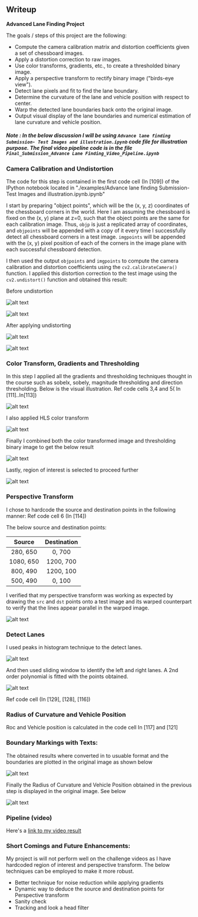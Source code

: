 ## Writeup

**Advanced Lane Finding Project**

The goals / steps of this project are the following:

* Compute the camera calibration matrix and distortion coefficients given a set of chessboard images.
* Apply a distortion correction to raw images.
* Use color transforms, gradients, etc., to create a thresholded binary image.
* Apply a perspective transform to rectify binary image ("birds-eye view").
* Detect lane pixels and fit to find the lane boundary.
* Determine the curvature of the lane and vehicle position with respect to center.
* Warp the detected lane boundaries back onto the original image.
* Output visual display of the lane boundaries and numerical estimation of lane curvature and vehicle position.

[//]: # (Image References)

[image1]: ./output_images/chess_orginal.jpg?raw=true "chess original"
[image2]: ./output_images/chess_undistort.jpg "chess undistort"
[image3]: ./output_images/road_orginal.jpg "road original"
[image4]: ./output_images/road_undistort.jpg "road undistort"
[image5]: ./output_images/thresholding.jpg "threshold pipline"
[image6]: ./output_images/perspective_transform.jpg "perspective transform"
[image7]: ./output_images/hls.jpg "hls"
[image8]: ./output_images/final_combined.jpg "final_combined"
[image9]: ./output_images/final_roa_applied.jpg "final_roa_applied"
[image10]: ./output_images/polyfit.jpg "polyfit"
[image11]: ./output_images/boundries_applied.jpg "boundries applied"
[image12]: ./output_images/boundries_withtext.jpg "boundries withtext"
[image13]: ./output_images/histogram.jpg "histogram"

[video1]: ./project_output.mp4 "Video"

##### Note : In the below discussion I will be using `Advance lane finding Submission- Test Images and illustration.ipynb` code file for illustration purpose. The final video pipeline code is in the file `Final_Submission_Advance Lane Finding_Video_Pipeline.ipynb`

### Camera Calibration and Undistortion

The code for this step is contained in the first code cell (In [109]) of the IPython notebook located in "./examples/Advance lane finding Submission- Test Images and illustration.ipynb.ipynb" 

I start by preparing "object points", which will be the (x, y, z) coordinates of the chessboard corners in the world. Here I am assuming the chessboard is fixed on the (x, y) plane at z=0, such that the object points are the same for each calibration image.  Thus, `objp` is just a replicated array of coordinates, and `objpoints` will be appended with a copy of it every time I successfully detect all chessboard corners in a test image.  `imgpoints` will be appended with the (x, y) pixel position of each of the corners in the image plane with each successful chessboard detection.  

I then used the output `objpoints` and `imgpoints` to compute the camera calibration and distortion coefficients using the `cv2.calibrateCamera()` function.  I applied this distortion correction to the test image using the `cv2.undistort()` function and obtained this result: 

Before undistortion

![alt text][image1]

![alt text][image3]

After applying undistorting

![alt text][image2]

![alt text][image4]

### Color Transform, Gradients and Thresholding

In this step I applied all the gradients and thresholding techniques thought in the course such as sobelx, sobely, magnitude thresholding  and direction thresholding. Below is the visual illustration. Ref code cells 3,4 and 5( In [111]..In[113]) 

![alt text][image5]

I also applied HLS color transform 

![alt text][image7]

Finally I combined both the color transformed image and thresholding binary image to get the below result

![alt text][image8]

Lastly, region of interest is selected to proceed further

![alt text][image9]

### Perspective Transform 

I chose to hardcode the source and destination points in the following manner: Ref code cell 6 (In [114])

The below source and destination points:

| Source        | Destination   | 
|:-------------:|:-------------:| 
| 280, 650      | 0, 700        | 
| 1080, 650     | 1200, 700     |
| 800, 490      | 1200, 100     |
| 500, 490      | 0, 100        |

I verified that my perspective transform was working as expected by drawing the `src` and `dst` points onto a test image and its warped counterpart to verify that the lines appear parallel in the warped image.

![alt text][image6]


### Detect Lanes

I used peaks in histogram technique to the detect lanes. 

![alt text][image13]

And then used sliding window to identify the left and right lanes. A 2nd order polynomial is fitted with the points obtained.

![alt text][image13]

Ref code cell (In [129], [128], [116])

### Radius of Curvature and Vehicle Position

Roc and Vehicle position is calculated in the code cell In [117] and [121]

### Boundary Markings with Texts:

The obtained results where converted in to usuable format and the boundaries are plotted in the original image as shown below

![alt text][image11]

Finally the Radius of Curvature and Vehicle Position obtained in the previous step is displayed in the original image. See below

![alt text][image12]


### Pipeline (video)


Here's a [link to my video result](./project_output.mp4)


### Short Comings and Future Enhancements:

My project is will not perform well on the challenge videos as I have hardcoded region of interest and perspective transform. 
The below techniques can be employed to make it more robust. 


* Better technique for noise reduction while applying gradients
* Dynamic way to deduce the source and destination points for Perspective transform
* Sanity check
* Tracking and look a head filter


